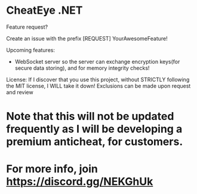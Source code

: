 # CheatEye .NET

Feature request?

Create an issue with the prefix [REQUEST] YourAwesomeFeature!


Upcoming features:

- WebSocket server so the server can exchange encryption keys(for secure data storing), and for memory integrity checks!


License:
If I discover that you use this project, without STRICTLY following the MIT license, I WILL take it down!
Exclusions can be made upon request and review

# Note that this will not be updated frequently as I will be developing a premium anticheat, for customers.
# For more info, join https://discord.gg/NEKGhUk
